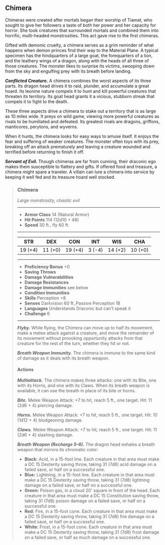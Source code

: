 ## Chimera
Chimeras were created after mortals began their worship of Tiamat, who sought to give her followers a taste of both her power and her capacity for horror. She took creatures that surrounded mortals and combined them into horrific, multi-headed monstrosities. This act gave rise to the first chimeras.

Gifted with demonic cruelty, a chimera serves as a grim reminder of what happens when demon princes find their way to the Material Plane. A typical specimen has the hindquarters of a large goat, the forequarters of a lion, and the leathery wings of a dragon, along with the heads of all three of those creatures. The monster likes to surprise its victims, swooping down from the sky and engulfing prey with its breath before landing.

***Conflicted Creature.*** A chimera combines the worst aspects of its three parts. Its dragon head drives it to raid, plunder, and accumulate a great hoard. Its leonine nature compels it to hunt and kill powerful creatures that threaten its territory. Its goat head grants it a vicious, stubborn streak that compels it to fight to the death.

These three aspects drive a chimera to stake out a territory that is as large as 10 miles wide. It preys on wild game, viewing more powerful creatures as rivals to be humiliated and defeated. Its greatest rivals are dragons, griffons, manticores, perytons, and wyverns.

When it hunts, the chimera looks for easy ways to amuse itself. It enjoys the fear and suffering of weaker creatures. The monster often toys with its prey, breaking off an attack prematurely and leaving a creature wounded and terrified before returning to finish it off.

***Servant of Evil.*** Though chimeras are far from cunning, their draconic ego makes them susceptible to flattery and gifts. If offered food and treasure, a chimera might spare a traveler. A villain can lure a chimera into service by keeping it well fed and its treasure hoard well stocked.

>### Chimera
>*Large monstrosity, chaotic evil*
>___
>- **Armor Class** 14 (Natural Armor)
>- **Hit Points** 114 (12d10 + 48)
>- **Speed** 30 ft., fly 60 ft.
>___
>|**STR**|**DEX**|**CON**|**INT**|**WIS**|**CHA**|
>|:---:|:---:|:---:|:---:|:---:|:---:|
>|19 (+4)|11 (+0)|19 (+4)|3 (-4)|14 (+2)|10 (+0)|
>
>___
>- **Proficiency Bonus** +0
>- **Saving Throws** 
>- **Damage Vulnerabilities** 
>- **Damage Resistances** 
>- **Damage Immunities** see below
>- **Condition Immunities** 
>- **Skills** Perception +8
>- **Senses** Darkvision 60 ft.,Passive Perception 18
>- **Languages** Understands Draconic but can't speak it
>- **Challenge** 6
>___
>***Flyby.*** While flying, the Chimera can move up to half its movement, make a melee attack against a creature, and move the remainder of its movement without provoking opportunity attacks from that creature for the rest of the turn, whether they hit or not.
>
>***Breath Weapon Immunity.*** The chimera is immune to the same kind of damage as it deals with its breath weapon.
>
>#### Actions
>***Multiattack.*** The chimera makes three attacks: one with its Bite, one with its Horns, and one with its Claws. When its breath weapon is available, it can use the breath in place of its bite or horns.
>
>***Bite.*** Melee Weapon Attack: +7 to hit, reach 5 ft., one target. Hit: 11 (2d6 + 4) piercing damage.
>
>***Horns.*** Melee Weapon Attack: +7 to hit, reach 5 ft., one target. Hit: 10 (1d12 + 4) bludgeoning damage.
>
>***Claws.*** Melee Weapon Attack: +7 to hit, reach 5 ft., one target. Hit: 11 (2d6 + 4) slashing damage.
>
>***Breath Weapon (Recharge 5–6).*** The dragon head exhales a breath weapon that mirrors its chromatic color:
>
>* **Black:** Acid, in a 15-foot line. Each creature in that area must make a DC 15 Dexterity saving throw, taking 31 (7d8) acid damage on a failed save, or half on a successful one.
>* **Blue:** Lightning, in a 15-foot line. Each creature in that area must make a DC 15 Dexterity saving throw, taking 31 (7d8) lightning damage on a failed save, or half on a successful one.
>* **Green:** Poison gas, in a cloud 20' square in front of the head. Each creature in that area must make a DC 15 Constitution saving throw, taking 31 (7d8) poison damage on a failed save, or half on a successful one.
>* **Red:** Fire, in a 15-foot cone. Each creature in that area must make a DC 15 Dexterity saving throw, taking 31 (7d8) fire damage on a failed save, or half on a successful one.
>* **White:** Frost, in a 15-­foot cone. Each creature in that area must make a DC 15 Dexterity saving throw, taking 31 (7d8) frost damage on a failed save, or half as much damage on a successful one.
>